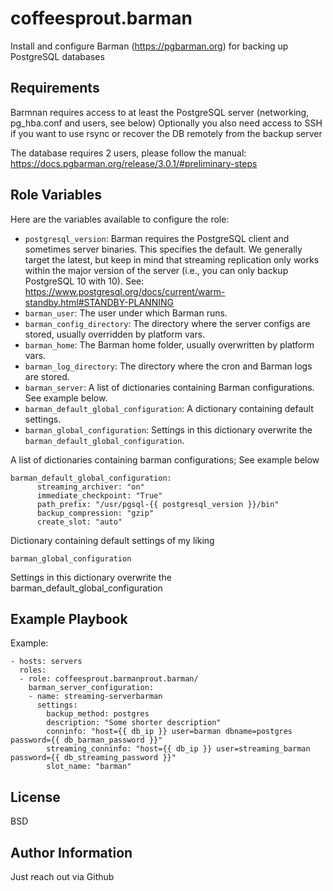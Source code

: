 coffeesprout.barman
=========

Install and configure Barman (https://pgbarman.org) for backing up PostgreSQL databases

Requirements
------------

Barmnan requires access to at least the PostgreSQL server (networking, pg\_hba.conf and users, see below)
Optionally you also need access to SSH if you want to use rsync or recover the DB remotely from the backup server

The database requires 2 users, please follow the manual: https://docs.pgbarman.org/release/3.0.1/#preliminary-steps

Role Variables
--------------

Here are the variables available to configure the role:

- `postgresql_version`: Barman requires the PostgreSQL client and sometimes server binaries. This specifies the default. We generally target the latest, but keep in mind that streaming replication only works within the major version of the server (i.e., you can only backup PostgreSQL 10 with 10). See: https://www.postgresql.org/docs/current/warm-standby.html#STANDBY-PLANNING
- `barman_user`: The user under which Barman runs.
- `barman_config_directory`: The directory where the server configs are stored, usually overridden by platform vars.
- `barman_home`: The Barman home folder, usually overwritten by platform vars.
- `barman_log_directory`: The directory where the cron and Barman logs are stored.
- `barman_server`: A list of dictionaries containing Barman configurations. See example below.
- `barman_default_global_configuration`: A dictionary containing default settings.
- `barman_global_configuration`: Settings in this dictionary overwrite the `barman_default_global_configuration`.

A list of dictionaries containing barman configurations; See example below

    barman_default_global_configuration:
          streaming_archiver: "on"
          immediate_checkpoint: "True"
          path_prefix: "/usr/pgsql-{{ postgresql_version }}/bin"
          backup_compression: "gzip"
          create_slot: "auto"

Dictionary containing default settings of my liking

    barman_global_configuration

Settings in this dictionary overwrite the barman\_default\_global\_configuration


Example Playbook
----------------

Example:

    - hosts: servers
      roles:
      - role: coffeesprout.barmanprout.barman/
        barman_server_configuration:
        - name: streaming-serverbarman
          settings:
            backup_method: postgres	
            description: "Some shorter description"
            conninfo: "host={{ db_ip }} user=barman dbname=postgres password={{ db_barman_password }}"
            streaming_conninfo: "host={{ db_ip }} user=streaming_barman password={{ db_streaming_password }}"
            slot_name: "barman"

License
-------

BSD

Author Information
------------------

Just reach out via Github
